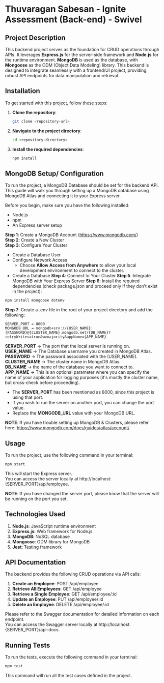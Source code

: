 # Thuvaragan Sabesan - Ignite Assessment (Back-end) - Swivel

## Project Description

This backend project serves as the foundation for CRUD operations through APIs. It leverages **Express.js** for the server-side framework and **Node.js** for the runtime environment. **MongoDB** is used as the database, with **Mongoose** as the ODM (Object Data Modeling) library. This backend is designed to integrate seamlessly with a frontend/UI project, providing robust API endpoints for data manipulation and retrieval.

## Installation

To get started with this project, follow these steps:

1. **Clone the repository**:
    ```bash
    git clone <repository-url>
    ```

2. **Navigate to the project directory**:
    ```bash
    cd <repository-directory>
    ```

3. **Install the required dependencies**:
    ```bash
    npm install
    ```

## MongoDB Setup/ Configuration

To run the project, a MongoDB Database should be set for the backend API.  
This guide will walk you through setting up a MongoDB database using MongoDB Atlas and connecting it to your Express server.  

Before you begin, make sure you have the following installed:  

- Node.js
- npm
- An Express server setup

**Step 1**: Create a MongoDB Account (https://www.mongodb.com/)  
**Step 2**: Create a New Cluster  
**Step 3**: Configure Your Cluster
* Create a Database User
* Configure Network Access
    - Choose **Allow Access from Anywhere** to allow your local development environment to connect to the cluster.
* Create a Database
**Step 4**: Connect to Your Cluster
**Step 5**: Integrate MongoDB with Your Express Server
**Step 6**: Install the required dependencies (check package.json and proceed only if they don't exist in the project):
```bash
npm install mongoose dotenv
```
**Step 7**: Create a .env file in the root of your project directory and add the following:
```env
SERVER_PORT = 8000
MONGODB_URL = mongodb+srv://{USER_NAME}:{PASSWORD}@{CLUSTER_NAME}.mongodb.net/{DB_NAME}?retryWrites=true&w=majority&appName={APP_NAME}
```
**SERVER_PORT** -> The port that the local server is running on.  
**USER_NAME** -> The Database username you created in MongoDB Atlas.  
**PASSWORD** -> The password associated with the (USER_NAME).  
**CLUSTER_NAME** -> The cluster name in MongoDB Atlas.  
**DB_NAME** -> the name of the database you want to connect to.  
**APP_NAME** -> This is an optional parameter where you can specify the name of your application for logging purposes (it's mostly the cluster name, but cross-check before proceeding).

* The **SERVER_PORT** has been mentioned as 8000, since this project is using that port.
* If you wish to run the server on another port, you can change the port value.
* Replace the **MONGODB_URL** value with your MongoDB URL.  

**NOTE**: If you have trouble setting up MongoDB & Clusters, please refer here: https://www.mongodb.com/docs/guides/atlas/account/

## Usage

To run the project, use the following command in your terminal:

```bash
npm start
```
This will start the Express server.  
You can access the server locally at http://localhost:{SERVER_PORT}/api/employee.  

**NOTE**: If you have changed the server port, please know that the server will be running on the port you set.

## Technologies Used

1. **Node.js**: JavaScript runtime environment
2. **Express.js**: Web framework for Node.js
3. **MongoDB**: NoSQL database
4. **Mongoose**: ODM library for MongoDB
5. **Jest**: Testing framework

## API Documentation

The backend provides the following CRUD operations via API calls:

1. **Create an Employee**: POST /api/employee
2. **Retrieve All Employees**: GET /api/employee
3. **Retrieve a Single Employee**: GET /api/employee/:id
4. **Update an Employee**: PUT /api/employee/:id
5. **Delete an Employee**: DELETE /api/employee/:id

Please refer to the Swagger documentation for detailed information on each endpoint.  
You can access the Swagger server locally at http://localhost:{SERVER_PORT}/api-docs.

## Running Tests

To run the tests, execute the following command in your terminal:

```bash
npm test
```

This command will run all the test cases defined in the project.